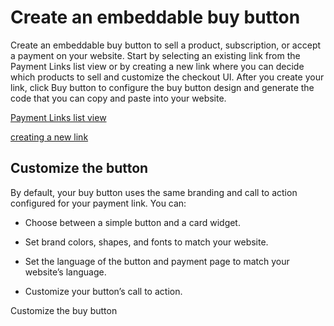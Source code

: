 # Create an embeddable buy button

Create an embeddable buy button to sell a product, subscription, or accept a payment on your website. Start by selecting an existing link from the Payment Links list view or by creating a new link where you can decide which products to sell and customize the checkout UI. After you create your link, click Buy button to configure the buy button design and generate the code that you can copy and paste into your website.

[Payment Links list view](https://dashboard.stripe.com/payment-links)

[creating a new link](https://dashboard.stripe.com/payment-links/create)

## Customize the button

By default, your buy button uses the same branding and call to action configured for your payment link. You can:

- Choose between a simple button and a card widget.

- Set brand colors, shapes, and fonts to match your website.

- Set the language of the button and payment page to match your website’s language.

- Customize your button’s call to action.

Customize the buy button
